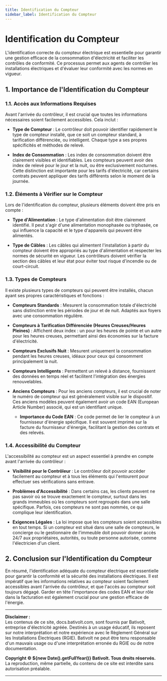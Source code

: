 ```yaml
---
title: Identification du Compteur
sidebar_label: Identification du Compteur
---
```


# Identification du Compteur

L'identification correcte du compteur électrique est essentielle pour garantir une gestion efficace de la consommation d'électricité et faciliter les contrôles de conformité. Ce processus permet aux agents de contrôler les installations électriques et d'évaluer leur conformité avec les normes en vigueur.

## 1. Importance de l'Identification du Compteur

### 1.1. Accès aux Informations Requises
Avant l'arrivée du contrôleur, il est crucial que toutes les informations nécessaires soient facilement accessibles. Cela inclut :

- **Type de Compteur** : Le contrôleur doit pouvoir identifier rapidement le type de compteur installé, que ce soit un compteur standard, à tarification différenciée, ou intelligent. Chaque type a ses propres spécificités et méthodes de relevé.

- **Index de Consommation** : Les index de consommation doivent être clairement visibles et identifiables. Les compteurs peuvent avoir des index de relevé pour le jour et la nuit, ou être exclusivement nocturnes. Cette distinction est importante pour les tarifs d'électricité, car certains contrats peuvent appliquer des tarifs différents selon le moment de la journée.

### 1.2. Éléments à Vérifier sur le Compteur
Lors de l'identification du compteur, plusieurs éléments doivent être pris en compte :

- **Type d'Alimentation** : Le type d'alimentation doit être clairement identifié. Il peut s'agir d'une alimentation monophasée ou triphasée, ce qui influence la capacité et le type d'appareils qui peuvent être alimentés.

- **Type de Câbles** : Les câbles qui alimentent l'installation à partir du compteur doivent être appropriés au type d'alimentation et respecter les normes de sécurité en vigueur. Les contrôleurs doivent vérifier la section des câbles et leur état pour éviter tout risque d'incendie ou de court-circuit.

### 1.3. Types de Compteurs
Il existe plusieurs types de compteurs qui peuvent être installés, chacun ayant ses propres caractéristiques et fonctions :

- **Compteurs Standards** : Mesurent la consommation totale d'électricité sans distinction entre les périodes de jour et de nuit. Adaptés aux foyers avec une consommation régulière.

- **Compteurs à Tarification Différenciée (Heures Creuses/Heures Pleines)** : Affichent deux index : un pour les heures de pointe et un autre pour les heures creuses, permettant ainsi des économies sur la facture d'électricité.

- **Compteurs Exclusifs Nuit** : Mesurent uniquement la consommation pendant les heures creuses, idéaux pour ceux qui consomment principalement la nuit.

- **Compteurs Intelligents** : Permettent un relevé à distance, fournissent des données en temps réel et facilitent l'intégration des énergies renouvelables.

- **Anciens Compteurs** : Pour les anciens compteurs, il est crucial de noter le numéro de compteur qui est généralement visible sur le dispositif. Ces anciens modèles peuvent également avoir un code EAN (European Article Number) associé, qui est un identifiant unique.

  - **Importance du Code EAN** : Ce code permet de lier le compteur à un fournisseur d'énergie spécifique. Il est souvent imprimé sur la facture du fournisseur d'énergie, facilitant la gestion des contrats et des relevés.

### 1.4. Accessibilité du Compteur
L'accessibilité au compteur est un aspect essentiel à prendre en compte avant l'arrivée du contrôleur :

- **Visibilité pour le Contrôleur** : Le contrôleur doit pouvoir accéder facilement au compteur et à tous les éléments qui l'entourent pour effectuer ses vérifications sans entrave.

- **Problèmes d'Accessibilité** : Dans certains cas, les clients peuvent ne pas savoir où se trouve exactement le compteur, surtout dans les grands immeubles où les compteurs sont regroupés dans une salle spécifique. Parfois, ces compteurs ne sont pas nommés, ce qui complique leur identification.

- **Exigences Légales** : La loi impose que les compteurs soient accessibles en tout temps. Si un compteur est situé dans une salle de compteurs, le concierge ou le gestionnaire de l'immeuble doit pouvoir donner accès 24/7 aux propriétaires, autorités, ou toute personne autorisée, comme l'électricien d'un client.

## 2. Conclusion sur l'Identification du Compteur
En résumé, l'identification adéquate du compteur électrique est essentielle pour garantir la conformité et la sécurité des installations électriques. Il est impératif que les informations relatives au compteur soient facilement accessibles avant l'arrivée du contrôleur, et que l'accès au compteur soit toujours dégagé. Garder en tête l'importance des codes EAN et leur rôle dans la facturation est également crucial pour une gestion efficace de l'énergie.

---

**Disclaimer :**  
Les contenus de ce site, docs.bativolt.com, sont fournis par Bativolt, entreprise d'électricité agréée. Destinés à un usage éducatif, ils reposent sur notre interprétation et notre expérience avec le Règlement Général sur les Installations Électriques (RGIE). Bativolt ne peut être tenu responsable d'un mauvais usage ou d'une interprétation erronée du RGIE ou de notre documentation.

**Copyright © ${new Date().getFullYear()} Bativolt. Tous droits réservés.**  
La reproduction, même partielle, du contenu de ce site est interdite sans autorisation préalable.

---
